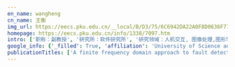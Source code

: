 ```yaml
---
en_name: wangheng
cn_name: 王衡
img_url: https://eecs.pku.edu.cn/__local/B/D3/75/6C6942DA22A0F8D0636F77879A8_9E628C40_E8B7.jpg?e=.jpg
homepage: https://eecs.pku.edu.cn/info/1338/7097.htm
intro: ['职称：副教授', '研究所：软件研究所', '研究领域：人机交互, 图像处理,图形学 ', '办公电话：86-10-62751781-802', '电子邮件：hw@pku.edu.cn ', '个人主页： ']
google_info: {'_filled': True, 'affiliation': 'University of Science and Technology Beijing', 'citedby': 1067, 'citedby5y': 714, 'cites_per_year': {2008: 7, 2009: 36, 2010: 26, 2011: 51, 2012: 66, 2013: 88, 2014: 75, 2015: 108, 2016: 139, 2017: 94, 2018: 130, 2019: 195, 2020: 47}}
publicationTitles: ['A finite frequency domain approach to fault detection for linear discrete-time systems', 'Fault detection for a class of uncertain state-feedback control systems', 'Pedestrian recognition and tracking using 3D LiDAR for autonomous vehicle', 'A novel zinc-ion hybrid supercapacitor for long-life and low-cost energy storage applications', 'A finite frequency domain approach to fault detection observer design for linear continuous‐time systems', 'Simultaneous fault detection and control for uncertain linear discrete-time systems', 'Integrated fault detection and control for LPV systems', 'A finite frequency approach to filter design for uncertain discrete‐time systems', 'On the structure of nonlinearities in pose graph SLAM', 'Fault detection for output feedback control systems with actuator stuck faults: A steady‐state‐based approach', 'On the number of local minima to the point feature based SLAM problem', 'Fault detection observer design in low frequency domain', 'H∞ state feedback controller design for continuous-time T–S fuzzy systems in finite frequency domain', 'Fault detection for linear uncertain systems with sensor faults', 'Evaluation of Toxoplasma gondii as a live vaccine vector in susceptible and resistant hosts', 'Fault estimations for linear systems with polytopic uncertainties', 'A robust vehicle localization approach based on gnss/imu/dmi/lidar sensor fusion for autonomous vehicles', 'Characterization of antibody responses to the Sj23 antigen of Schistosoma japonicum after infection and immunization', 'Fault detection filter design for linear polytopic uncertain continuous-time systems', 'Fault estimations for uncertain linear discrete-time systems in low frequency domain', 'A convex optimization based approach for pose SLAM problems', 'Identification of novel antigens within the Schistosoma japonicum tetraspanin family based on molecular characterization', 'Dimensionality reduction for point feature SLAM problems with spherical covariance matrices', 'The nonlinearity structure of point feature SLAM problems with spherical covariance matrices', 'Reliable ℋ∞ filtering for LPV systems with sensor faults in finite frequency domain', 'Effects of vector fusion peptides on the conformation and immune reactivity of epitope-shuffled, recombinant multi-epitope antigens', 'Dynamin like protein 1 participated in the hemoglobin uptake pathwayof Plasmodium falciparum', 'Fault detection observer design for linear discrete-time systems in finite frequency domain', 'Adaptive Reliable  Control for a Class of T-S Fuzzy Systems With Stochastic Actuator Failures', 'ℋ∞Filter Design for Uncertain Discrete-Time Systems in Finite Frequency Domain', 'Chinese views on modern Marco Polos: New foreign trade amendments after WTO accession', 'H∞ switching filter design for LPV systems in finite frequency domain', 'Adaptive fault tolerant control for a class of nonlinear switched systems', 'Adaptive fault estimation and fault-tolerant tracking control for a class of non-linear systems with output constraints', 'Decentralized adaptive fuzzy tracking control for a class of uncertain large-scale systems with actuator nonlinearities', 'WTO Origin Rules for Services and the Defects: Substantial Input Test as One Way Out?', 'Fault detection for a class of state feedback control systems', 'Comparison of two different objective functions in 2D point feature SLAM', 'Robust fault detection using set membership estimation and TS fuzzy neural network', 'Simultaneous design of reliable H∞filter and fault detector for linear continuous-time systems with sensor outage faults', 'China, free trade agreements and WTO law: A perspective on the trade in services', 'Finite frequency H∞filtering for switching LPV systems', 'Fault estimations for uncertain linear continuous-time systems', 'The interpretation of gats disciplines on economic integration: GATS commitments as a threshold?', 'Simultaneous design of fault tolerant controller and fault detector for linear continuous-time systems with actuator outage faults', 'Reliable H∞state feedback controller design for T-S fuzzy systemsin finite frequency domain', '不确定飞行控制系统中断故障检测与分离', 'Reliable Finite Frequency Filter Design for Networked Control Systems with Sensor Faults', 'Sensor fault detection for linear continuous-time systems', 'Reliable H∞filtering in low-frequency domain for networked control systems subject to packet loss and quantization', 'Switching H2filter design for LPV systems with hysteresis switching logic', 'Actuator outage fault detection for linear uncertain servo systems with nonzero bounded reference input', 'A finite frequency approach to reliable H∞filtering for linear continuous-time systems with sensor faults', 'WTO and Transparency: A Perspective from China', 'An LMI-based Approach to Fault Detection for Uncertain State Feedback Control Systems', 'Cyclic Ether Oxidation Mechanism for 2-Oxiranyl and 2-Oxetanyl Radicals: A Theoretical Study', 'Controlled Synthesis of Chiral Polymers for the Kinetic Resolution of Racemic Amino', 'Cyclic Ether Dissociation and Oxidation Mechanism for 2-Oxiranyl and 2-Oxetanyl Radicals: A Theoretical Study', 'The Structure of Nonlinearity for Point Feature SLAM Problems with Spherical Covariance Matrices']
---
```

